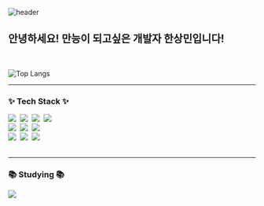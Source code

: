 
<!--<img src="https://capsule-render.vercel.app/api?type=wave&color=auto&height=300&section=header&text=Developer%20SangMin&fontSize=60" /> -->
<!-- ![Top Langs](https://github-readme-stats.vercel.app/api/top-langs/?username=Sangmin4104&layout=compact) -->
 ![header](https://capsule-render.vercel.app/api?type=waving&color=timeGradient&text=Welcome%20to%20SamgMin's%20GitHub%20👋&animation=twinkling&fontSize=35&fontAlignY=40&fontAlign=65&height=200)
<!--![header](https://capsule-render.vercel.app/api?type=slice&color=auto&section=header&text=SangMinHan%20&fontSize=90&height=200)  -->

## 안녕하세요! 만능이 되고싶은 개발자 한상민입니다!

<br>

  
![Top Langs](https://github-readme-stats.vercel.app/api/top-langs/?username=Sangmin4104&layout=compact)

<!-- [![SANGMIN's GitHub stats](https://github-readme-stats.vercel.app/api?username=Sangmin4104&include_all_commits=true&theme=nord&hide_border=true&count_private=true)](https://github.com/jiholee0/github-readme-stats) -->

---

<h3>✨ Tech Stack ✨</h3>
<div>
  <img src="https://img.shields.io/badge/react-20232a.svg?style=for-the-badge&logo=react&logoColor=61DAFB" />&nbsp
  <img src="https://img.shields.io/badge/vite-646CFF.svg?style=for-the-badge&logo=vite&logoColor=20232a" />&nbsp
  <img src="https://img.shields.io/badge/.net-512BD4.svg?style=for-the-badge&logo=.NET&logoColor=white" />&nbsp
  <img src="https://img.shields.io/badge/javascript-F7DF1E.svg?style=for-the-badge&logo=javascript&logoColor=20232a" />&nbsp
</div>
<div>
  <img src="https://img.shields.io/badge/html5-E34F26.svg?style=for-the-badge&logo=html5&logoColor=white" />&nbsp
  <img src="https://img.shields.io/badge/css3-1572B6.svg?style=for-the-badge&logo=css3&logoColor=white" />&nbsp
  <img src="https://img.shields.io/badge/spring-6DB33Fa.svg?style=for-the-badge&logo=spring&logoColor=white" />&nbsp
</div>
<div>
  <img src="https://img.shields.io/badge/python-3776AB.svg?style=for-the-badge&logo=python&logoColor=white" />&nbsp
  <img src="https://img.shields.io/badge/mysql-4479A1.svg?style=for-the-badge&logo=mysql&logoColor=white" />&nbsp
  <img src="https://img.shields.io/badge/oracle-F80000?style=for-the-badge&logo=oracle&logoColor=white">
</div>

<br>

---

<h3>📚 Studying 📚</h3>
<div>
  <img src="https://img.shields.io/badge/typescript-3178C6.svg?style=for-the-badge&logo=TypeScript&logoColor=61DAFB" />&nbsp
</div>

<br>
